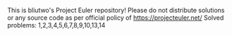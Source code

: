 This is bliutwo's Project Euler repository!
Please do not distribute solutions or any source code as per official policy
of https://projecteuler.net/
Solved problems: 1,2,3,4,5,6,7,8,9,10,13,14
